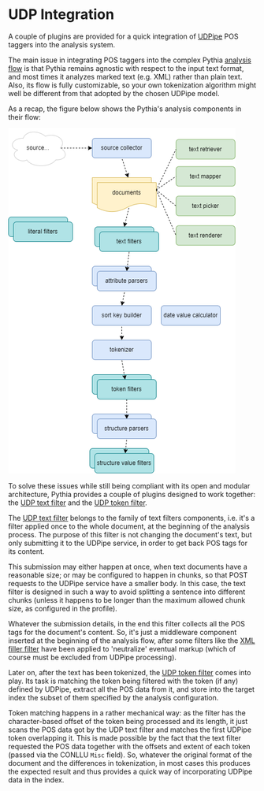 # UDP Integration

A couple of plugins are provided for a quick integration of [UDPipe](https://lindat.mff.cuni.cz/services/udpipe/) POS taggers into the analysis system.

The main issue in integrating POS taggers into the complex Pythia [analysis flow](analysis.md) is that Pythia remains agnostic with respect to the input text format, and most times it analyzes marked text (e.g. XML) rather than plain text. Also, its flow is fully customizable, so your own tokenization algorithm might well be different from that adopted by the chosen UDPipe model.

As a recap, the figure below shows the Pythia's analysis components in their flow:

![components](img/components.png)

To solve these issues while still being compliant with its open and modular architecture, Pythia provides a couple of plugins designed to work together: the [UDP text filter](components.md#udp-text-filter) and the [UDP token filter](components.md#udp-token-filter).

The [UDP text filter](components.md#udp-text-filter) belongs to the family of text filters components, i.e. it's a filter applied once to the whole document, at the beginning of the analysis process. The purpose of this filter is not changing the document's text, but only submitting it to the UDPipe service, in order to get back POS tags for its content.

This submission may either happen at once, when text documents have a reasonable size; or may be configured to happen in chunks, so that POST requests to the UDPipe service have a smaller body. In this case, the text filter is designed in such a way to avoid splitting a sentence into different chunks (unless it happens to be longer than the maximum allowed chunk size, as configured in the profile).

Whatever the submission details, in the end this filter collects all the POS tags for the document's content. So, it's just a middleware component inserted at the beginning of the analysis flow, after some filters like the [XML filler filter](components.md#xml-tag-filler-text-filter) have been applied to 'neutralize' eventual markup (which of course must be excluded from UDPipe processing).

Later on, after the text has been tokenized, the [UDP token filter](components.md#udp-token-filter) comes into play. Its task is matching the token being filtered with the token (if any) defined by UDPipe, extract all the POS data from it, and store into the target index the subset of them specified by the analysis configuration.

Token matching happens in a rather mechanical way: as the filter has the character-based offset of the token being processed and its length, it just scans the POS data got by the UDP text filter and matches the first UDPipe token overlapping it. This is made possible by the fact that the text filter requested the POS data together with the offsets and extent of each token (passed via the CONLLU `Misc` field). So, whatever the original format of the document and the differences in tokenization, in most cases this produces the expected result and thus provides a quick way of incorporating UDPipe data in the index.
